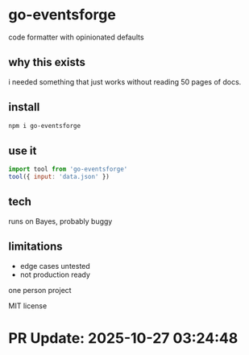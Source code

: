 # go-eventsforge

code formatter with opinionated defaults

## why this exists

i needed something that just works without reading 50 pages of docs.

## install

```bash
npm i go-eventsforge
```

## use it

```js
import tool from 'go-eventsforge'
tool({ input: 'data.json' })
```

## tech

runs on Bayes, probably buggy

## limitations

- edge cases untested
- not production ready

one person project

MIT license

# PR Update: 2025-10-27 03:24:48
